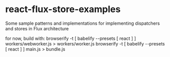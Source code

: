 # react-flux-store-examples
Some sample patterns and implementations for implementing dispatchers and stores in Flux architecture

for now, build with:
browserify -t [ babelify --presets [ react ] ] workers/webworker.js > workers/worker.js
browserify -t [ babelify --presets [ react ] ] main.js > bundle.js
